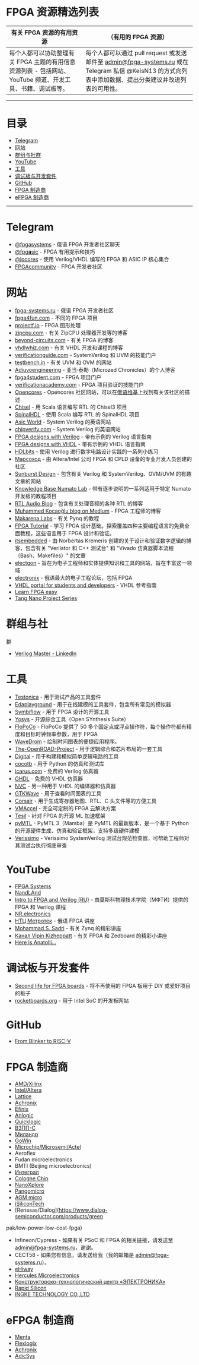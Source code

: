 # FPGA 资源精选列表

| 有关 FPGA 资源的有用资源                                     | （有用的 FPGA 资源）                                         |
| ------------------------------------------------------------ | ------------------------------------------------------------ |
| 每个人都可以协助整理有关 FPGA 主题的有用信息资源列表 - 包括网站、YouTube 频道、开发工具、书籍、调试板等。 | 每个人都可以通过 pull request 或发送邮件至 admin@fpga-systems.ru 或在 Telegram 私信 @KeisN13 的方式向列表中添加数据、提出分类建议并改进列表的可用性。 |

***

# 目录

* [Telegram](#Telegram)
* [网站](#网站)
* [群组与社群](#群组与社群)
* [YouTube](#YouTube)
* [工具](#工具)
* [调试板与开发套件](#调试板与开发套件)
* [GitHub](#GitHub)
* [FPGA 制造商](#FPGA-制造商)
* [eFPGA 制造商](#eFPGA-制造商)

***

# Telegram

* [@fpgasystems](https://t.me/fpgasystems) - 俄语 FPGA 开发者社区聊天
* [@fpg**a**sic](https://t.me/fpgasic) - FPGA 有用提示和技巧
* [@ipcores](https://t.me/ipcores) - 使用 Verilog/VHDL 编写的 FPGA 和 ASIC IP 核心集合
* [FPGAcommunity](https://t.me/fpgacommunity) - FPGA 开发者社区

# 网站

* [fpga-systems.ru](https://www.fpga-systems.ru) - 俄语 FPGA 开发者社区
* [fpga4fun.com](https://www.fpga4fun.com/) - 不同的 FPGA 项目
* [projectf.io](https://projectf.io/) - FPGA 图形处理
* [zipcpu.com](https://zipcpu.com/) - 有关 ZipCPU 处理器开发等的博客
* [beyond-circuits.com](https://www.beyond-circuits.com) - 有关 FPGA 的博客
* [vhdlwhiz.com](https://vhdlwhiz.com/) - 有关 VHDL 开发和课程的博客
* [verificationguide.com](https://verificationguide.com/) - SystemVerilog 和 UVM 的技能门户
* [testbench.in](http://testbench.in) - 有关 UVM 和 OVM 的网站
* [Adiuvoengineering](https://www.adiuvoengineering.com/) - 亚当·泰勒（Microzed Chronicles）的个人博客
* [fpga4student.com](https://www.fpga4student.com/) - FPGA 项目门户
* [verificationacademy.com](https://verificationacademy.com/) - FPGA 项目验证的技能门户
* [Opencores](https://opencores.org/) - Opencores 社区网站，可以在[俄语维基](https://ru.wikipedia.org/wiki/OpenCores)上找到有关该社区的描述
* [Chisel](https://github.com/chipsalliance/chisel3) - 用 Scala 语言编写 RTL 的 Chisel3 项目
* [SpinalHDL](https://github.com/SpinalHDL/SpinalHDL) - 使用 Scala 编写 RTL 的 SpinalHDL 项目
* [Asic World](https://www.asic-world.com/systemverilog/index.html) - System Verilog 的英语网站
* [chipverify.com](https://www.chipverify.com/) - System Verilog 的英语网站
* [FPGA designs with Verilog](https://verilogguide.readthedocs.io/en/latest/index.html) - 带有示例的 Verilog 语言指南
* [FPGA designs with VHDL](https://vhdlguide.readthedocs.io/en/latest/index.html) - 带有示例的 VHDL 语言指南
* [HDLbits](https://hdlbits.01xz.net/wiki/Main_Page) - 使用 Verilog 进行数字电路设计实践的一系列小练习
* [Марсоход](https://marsohod.org/) - 由 Altera/Intel 公司 FPGA 和 CPLD 设备的专业开发人员创建的社区
* [Sunburst Design](http://www.sunburst-design.com/papers/) - 包含有关 Verilog 和 SystemVerilog、OVM/UVM 的有趣文章的网站
* [Knowledge Base Numato Lab](https://numato.com/kb/) - 带有逐步说明的一系列适用于特定 Numato 开发板的教程项目
* [RTL Audio Blog](https://rtlaudiolab.com/) - 包含有关处理音频的各种 RTL 的博客
* [Muhammed Kocaoğlu blog on Medium](https://medium.com/@kocamuha) - FPGA 工程师的博客
* [Makarena Labs](https://www.makarenalabs.com/news/) - 有关 Pynq 的教程
* [FPGA Tutorial](https://fpgatutorial.com/) - 学习 FPGA 设计基础。探索覆盖四种主要编程语言的免费全面教程，这些语言用于 FPGA 设计和验证。
* [itsembedded](https://www.itsembedded.com/dhd_list/) - 由 Norbertas Kremeris 创建的关于设计和验证数字逻辑的博客，包含有关 "Verilator 和 C++ 测试台" 和 "Vivado 仿真器脚本流程（Bash、Makefiles）" 的文章
* [electgon](https://electgon.com/) - 旨在为电子工程师和实体提供知识和工具的网站，旨在丰富这一领域
* [electronix](https://electronix.ru/forum/) - 俄语最大的电子工程论坛，包括 FPGA
* [VHDL portal for students and developers](http://vhdl.bas-net.by/) - VHDL 参考指南
* [Learn FPGA easy](https://learn-fpga-easily.com/)
* [Tang Nano Project Series](https://learn.lushaylabs.com/)

# 群组与社

群

* [Verilog Master - LinkedIn](https://www.linkedin.com/in/verilog-master-82071b222/)

# 工具

* [Testonica](https://qi.testonica.com/) - 用于测试产品的工具套件
* [Edaplayground](https://edaplayground.com/) - 用于在线建模的工具套件，包含所有常见的模拟器
* [Symbiflow](https://symbiflow.github.io/) - 用于 FPGA 设计的开源工具
* [Yosys](https://github.com/YosysHQ/yosys) - 开源综合工具（Open SYnthesis Suite）
* [FloPoCo](https://gitlab.inria.fr/fdupont/flopoco) - FloPoCo 提供了 50 多个固定点或浮点操作符，每个操作符都有精度和目标时钟频率参数，用于 FPGA
* [WaveDrom](https://wavedrom.com/) - 绘制时间图表的便捷应用程序。
* [The-OpenROAD-Project](https://github.com/The-OpenROAD-Project/OpenROAD-flow-scripts) - 用于逻辑综合和芯片布局的一套工具
* [Digital](https://github.com/hneemann/Digital) - 用于构建和模拟简单逻辑电路的工具
* [cocotb](https://github.com/cocotb/cocotb) - 用于 Python 的仿真和测试库
* [icarus.com](http://iverilog.icarus.com/) - 免费的 Verilog 仿真器
* [GHDL](https://github.com/ghdl/ghdl) - 免费的 VHDL 仿真器
* [NVC](https://github.com/nickg/nvc) - 另一种用于 VHDL 的编译器和仿真器
* [GTKWave](https://github.com/gtkwave/gtkwave) - 用于查看时间图表的工具
* [Corsair](https://github.com/esynr3z/corsair) - 用于生成寄存器地图、RTL、C 头文件等的方便工具
* [VMAccel](https://www.vmaccel.com/) - 完全可定制的 FPGA 云解决方案
* [Tesil](https://www.tensil.ai) - 针对 FPGA 的开源 ML 加速框架
* [pyMTL](https://github.com/pymtl/pymtl3) - PyMTL 3（Mamba）是 PyMTL 的最新版本，是一个基于 Python 的开源硬件生成、仿真和验证框架，支持多级硬件建模
* [Verissimo](https://dvteclipse.com/products/verissimo-linter) - Verissimo SystemVerilog 测试台规范检查器，可帮助工程师对其测试台执行彻底审查

# YouTube

* [FPGA Systems](https://youtube.com/c/fpgasystems)
* [NandLAnd](https://www.youtube.com/channel/UCsdA-aNqtMA1_2T15aXePWw/videos)
* [Intro to FPGA and Verilog (RU)](https://www.youtube.com/watch?v=d-Swjqo8WZg&list=PLhtMaaf_npBz9zfsJMZC12Lk3zvHiJckr) - 由莫斯科物理技术学院（МФТИ）提供的 FPGA 和 Verilog 课程
* [NR.electronics](https://www.youtube.com/channel/UCTJacQ2o8eCe09OI0G7PIYw)
* [НТЦ Метротек](https://www.youtube.com/channel/UCRMROACTUVdOVWkx_PL86uA/featured) - 俄语 FPGA 讲座
* [Mohammad S. Sadri](https://www.youtube.com/user/mamsadegh2) - 有关 Zynq 的精彩讲座
* [Канал Vipin Kizheppatt](https://www.youtube.com/channel/UCXwcHOQ2ktHdERXNKCpmWnQ) - 有关 FPGA 和 Zedboard 的精彩小讲座
* [Here is Anatolii…](https://www.youtube.com/channel/UC12hPqSKKvIEmYPw7hyG2HA)

# 调试板与开发套件

* [Second life for FPGA boards](https://github.com/iDoka/awesome-fpga-boards) - 将不再使用的 FPGA 板用于 DIY 或爱好项目的板子
* [rocketboards.org](https://rocketboards.org) - 用于 Intel SoC 的开发板网站

# GitHub

* [From Blinker to RISC-V](https://github.com/BrunoLevy/learn-fpga/tree/master/FemtoRV/TUTORIALS/FROM_BLINKER_TO_RISCV#readme)

# FPGA 制造商

* [AMD/Xilinx](https://www.xilinx.com/)
* [Intel/Altera](https://www.intel.com/content/www/us/en/products/programmable.html)
* [Lattice](https://www.latticesemi.com/)
* [Achronix](https://www.achronix.com/)
* [Efinix](https://efinixinc.com/)
* [Anlogic](http://www.anlogic.com/)
* [Quicklogic](https://www.quicklogic.com/)
* [ВЗПП-С](http://www.vzpp-s.ru/)
* [Миландр](https://www.milandr.ru/)
* [GoWin](https://www.gowinsemi.com/)
* [Microchip/Microsemi/Actel](https://www.microchip.com/en-us/products/fpgas-and-plds)
* Aeroflex
* Fudan microelectronics
* BMTI (Beijing microelectronics)
* [Интеграл](https://www.integral.by/ru/products/bmk-i-plis)
* [Cologne Chip](https://www.colognechip.com/)
* [NanoXplore](https://nanoxplore.com/)
* [Pangomicro](https://pangomicro.com/index.html)
* [AGM micro](http://www.agm-micro.com/default.aspx?lang=)
* [iSiliconTech](http://www.isilicontech.com)
* [Renesas/Dialog](https://www.dialog-semiconductor.com/products/green

pak/low-power-low-cost-fpga)
* Infineon/Cypress - 如果有关 PSoC 和 FPGA 的相关链接，请发送至 admin@fpga-systems.ru，谢谢。
* CECT58 - 如果您有信息，请发送给我（我的邮箱是 admin@fpga-systems.ru）。
* [eHiway](http://www.ehiway.cn/)
* [Hercules Microelectronics](http://hercules-micro.com/)
* [Конструкторско-технологический центр «ЭЛЕКТРОНИКА»](https://www.edc-electronics.ru/)
* [Rapid Silicon](https://rapidsilicon.com/)
* [INGKE TECHNOLOGY CO.,LTD](https://www.ingkechips.com/index.php?route=product/search&search=fpga)

# eFPGA 制造商

* [Menta](https://www.menta-efpga.com/)
* [Flexlogix](https://flex-logix.com/)
* [Achronix](https://www.achronix.com/)
* [AdicSys](http://www.adicsys.com/)
